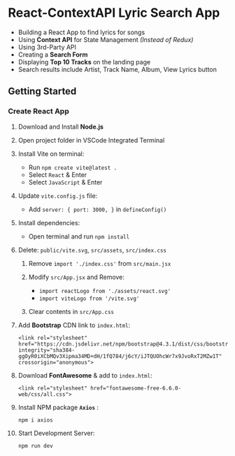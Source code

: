 # React-ContextAPI Lyric Search App

- Building a React App to find lyrics for songs
- Using **Context API** for State Management *(Instead of Redux)*
- Using 3rd-Party API
- Creating a **Search Form**
- Displaying **Top 10 Tracks** on the landing page 
- Search results include Artist, Track Name, Album, View Lyrics button 

## Getting Started

### Create React App

1. Download and Install **Node.js**
2. Open project folder in VSCode Integrated Terminal
3. Install Vite on terminal:
    - Run `npm create vite@latest .`
    - Select `React` & Enter
    - Select `JavaScript` & Enter
4. Update `vite.config.js` file:
    - Add `server: { port: 3000, }` in `defineConfig()`
5. Install dependencies:
    - Open terminal and run `npm install`
6. Delete: `public/vite.svg`, `src/assets`, `src/index.css`
    1. Remove `import './index.css'` from `src/main.jsx`
    2. Modify `src/App.jsx` and Remove:
        - `import reactLogo from './assets/react.svg'`
        - `import viteLogo from '/vite.svg'`
        
    3. Clear contents in `src/App.css`

7. Add **Bootstrap** CDN link to `index.html`:
    ```
    <link rel="stylesheet" href="https://cdn.jsdelivr.net/npm/bootstrap@4.3.1/dist/css/bootstrap.min.css" integrity="sha384-ggOyR0iXCbMQv3Xipma34MD+dH/1fQ784/j6cY/iJTQUOhcWr7x9JvoRxT2MZw1T" crossorigin="anonymous">
    ```
8. Download **FontAwesome** & add to `index.html`:
   ```
   <link rel="stylesheet" href="fontawesome-free-6.6.0-web/css/all.css">
   ```

9. Install NPM package **`Axios`** : 
    ```
    npm i axios
    ```
10. Start Development Server: 
    ```
    npm run dev 
    ```

